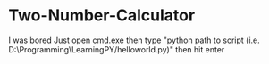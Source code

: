 # Two-Number-Calculator
I was bored
Just open cmd.exe
then type "python path to script (i.e. D:\Programming\LearningPY/helloworld.py)"
then hit enter

